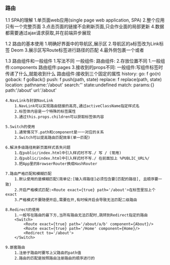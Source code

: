 ### 路由
1.1 SPA的理解
    1.单页面web应用(single page web application, SPA)
    2.整个应用只有一个完整页面
    3.点击页面的链接不会刷新页面,只会作业面的局部更新
    4.数据都需要通过ajax请求获取,并在前端异步展现

1.2 路由的基本使用
    1.明确好界面中的导航区,展示区
    2.导航区的a标签改为Link标签
        <Link to='xxxxx'>Deom</Link>
    3.展示区写Route标签进行路径的匹配
        <Route path='/xxxx' component={Deom}/>
    4.<App>最外侧包裹一个<BrowserRouter>或者<HashRouter>

1.3 路由组件和一般组件
    1.写法不同
        一般组件: <Deom/>
        路由组件: <Route path='/deom' component={Deom}>
    2.存放位置不同
        1.一般组件:components
        路由组件:pages
    3.接收到的props不同:
        一般组件:写组件标签时传递了什么,就能收到什么
        路由组件:接收到三个固定的属性
            history:
                go: f go(n)
                goback: f goBack()
                push: f push(path, state)
                replace: f replace(path, state)
            location:
                pathname:'/about'
                search:''
                state:undefined
            match:
                params:{}
                path:'/about'
                url:'/about'

    4.NavLink与封装NavLink
        1.NavLink可以实现路由链接的高亮,通过activeClassName指定样式名
        2.标签体内容是一个特殊的标签属性
        3.通过this.props.children可以获取标签体内容

    5.Switch的使用
        1.通常情况下.path和component是一一对应的关系
        2.Switch可以提高路由匹配效率(单一匹配)

    6.解决多级路径刷新页面样式丢失问题
        1.在public/index.html中引入样式时不写./ 写 / (常用)
        2.在public/index.html中引入样式时不写./ 在前面加上 %PUBLIC_URL%/
        3.把App里的BrowserRouter换成HashRouter

    7.路由严格匹配和模糊匹配
        1.默认使用的是模糊匹配(简单记:[输入得路径]必须包含要[匹配的路径], 且顺序要一致)
        2.开启严格模式匹配:<Route exact={true} path='/about'>在标签里加上个exact
        3.严格模式不要随便开启,需要在开,有时候开启会导致无法匹配二级路由
    
    8.Redirect的使用
        1.一般写在路由的最下方,当所有路由无法匹配时,跳转到Redirect指定的路由
        <Switch>
            <Route exact={true} path='/about/a/b' component={About}/>
            <Route exact={true} path='/Home' component={Home}/>
            <Redirect to='/about'>
        </Switch>

    9.嵌套路由
        1.注册子路由时要写上父路由的path值
        2.路由的匹配是按照路由注册路由的顺序进行的